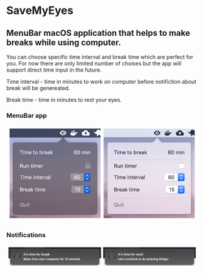 # SaveMyEyes

## MenuBar macOS application that helps to make breaks while using computer.

You can choose specific time interval and break time which are perfect for you. For now there are only limited number of choises but the app will support direct time input in the future. 

Time interval - time in minutes to work on computer before notifiction about break will be genereated.

Break time - time in minutes to rest your eyes.


### MenuBar app
![MenuBar app](images/MenuAppScreenshot.png)

### Notifications
![Notifications](images/NotificationsScreenshot.png)
